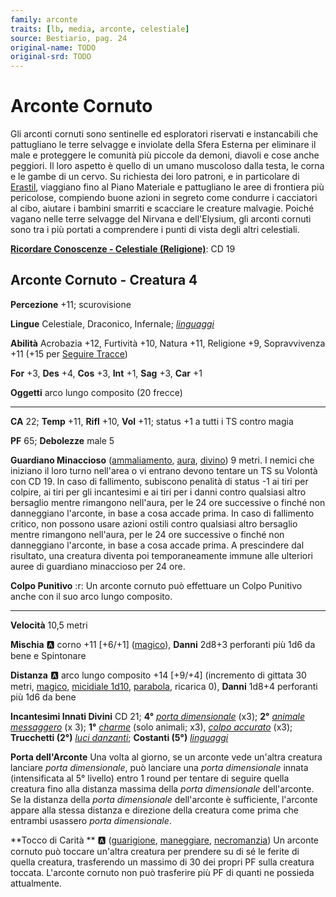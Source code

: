 ```yaml
---
family: arconte
traits: [lb, media, arconte, celestiale]
source: Bestiario, pag. 24
original-name: TODO
original-srd: TODO
---
```


# Arconte Cornuto

Gli arconti cornuti sono sentinelle ed esploratori riservati e instancabili che pattugliano le terre selvagge e inviolate della Sfera Esterna per eliminare il male e proteggere le comunità più piccole da demoni, diavoli e cose anche peggiori. Il loro aspetto è quello di un umano muscoloso dalla testa, le corna e le gambe di un cervo. Su richiesta dei loro patroni, e in particolare di [Erastil](/divinità/erastil), viaggiano fino al Piano Materiale e pattugliano le aree di frontiera più pericolose, compiendo buone azioni in segreto come condurre i cacciatori al cibo, aiutare i bambini smarriti e scacciare le creature malvagie. Poiché vagano nelle terre selvagge del Nirvana e dell'Elysium, gli arconti cornuti sono tra i più portati a comprendere i punti di vista degli altri celestiali.

**[Ricordare Conoscenze - Celestiale (Religione)](/azioni/ricordare-conoscenze)**: CD 19

## Arconte Cornuto - Creatura 4

**Percezione** +11; scurovisione

**Lingue** Celestiale, Draconico, Infernale; *[linguaggi](/incantesimi/linguaggi)*

**Abilità** Acrobazia +12, Furtività +10, Natura +11, Religione +9, Sopravvivenza +11 (+15 per [Seguire Tracce](/azioni/seguire-tracce))

**For** +3, **Des** +4, **Cos** +3, **Int** +1, **Sag** +3, **Car** +1

**Oggetti** arco lungo composito (20 frecce)

***

**CA** 22; **Temp** +11, **Rifl** +10, **Vol** +11; status +1 a tutti i TS contro magia

**PF** 65; **Debolezze** male 5

**Guardiano Minaccioso** ([ammaliamento](/tratti/ammaliamento), [aura](/tratti/aura), [divino](/tratti/divino)) 9 metri. I nemici che iniziano il loro turno nell'area o vi entrano devono tentare un TS su Volontà con CD 19. ln caso di fallimento, subiscono penalità di status -1 ai tiri per colpire, ai tiri per gli incantesimi e ai tiri per i danni contro qualsiasi altro bersaglio mentre rimangono nell'aura, per le 24 ore successive o finché non danneggiano l'arconte, in base a cosa accade prima. In caso di fallimento critico, non possono usare azioni ostili contro qualsiasi altro bersaglio mentre rimangono nell'aura, per le 24 ore successive o finché non danneggiano l'arconte, in base a cosa accade prima. A prescindere dal risultato, una creatura diventa poi temporaneamente immune alle ulteriori auree di guardiano minaccioso per 24 ore.

**Colpo Punitivo** :r: Un arconte cornuto può effettuare un Colpo Punitivo anche con il suo arco lungo composito.

***

**Velocità** 10,5 metri

**Mischia** :a: corno +11 \[+6/+1] ([magico](/tratti/magico)), **Danni** 2d8+3 perforanti più 1d6 da bene e Spintonare

**Distanza** :a: arco lungo composito +14 \[+9/+4] (incremento di gittata 30 metri, [magico](/tratti/magico), [micidiale 1d10](/tratti/micidiale), [parabola](/tratti/parabola), ricarica 0), **Danni** 1d8+4 perforanti più 1d6 da bene

**Incantesimi Innati Divini** CD 21; **4°** *[porta dimensionale](/incantesimi/porta-dimensionale)* (x3); **2°** *[animale messaggero](/incantesimi/animale-messaggero)* (x 3); **1°** *[charme](/incantesimi/charme)* (solo animali; x3), *[colpo accurato](/incantesimi/colpo-accurato)* (x3); **Trucchetti (2°)** *[luci danzanti](/incantesimi/luci-danzanti)*; **Costanti (5°)** *[linguaggi](/incantesimi/linguaggi)*

**Porta dell'Arconte** Una volta al giorno, se un arconte vede un'altra creatura lanciare *porta dimensionale*, può lanciare una *porta dimensionale* innata (intensificata al 5° livello) entro 1 round per tentare di seguire quella creatura fino alla distanza massima della *porta dimensionale* dell'arconte. Se la distanza della *porta dimensionale* dell'arconte è sufficiente, l'arconte appare alla stessa distanza e direzione della creatura come prima che entrambi usassero *porta dimensionale*.

\*\*Tocco di Carità \*\* :a:  ([guarigione](/tratti/guarigione), [maneggiare](/tratti/maneggiare), [necromanzia](/tratti/necromanzia)) Un arconte cornuto può toccare un'altra creatura per prendere su di sé le ferite di quella creatura, trasferendo un massimo di 30 dei propri PF sulla creatura toccata. L'arconte cornuto non può trasferire più PF di quanti ne possieda attualmente.
